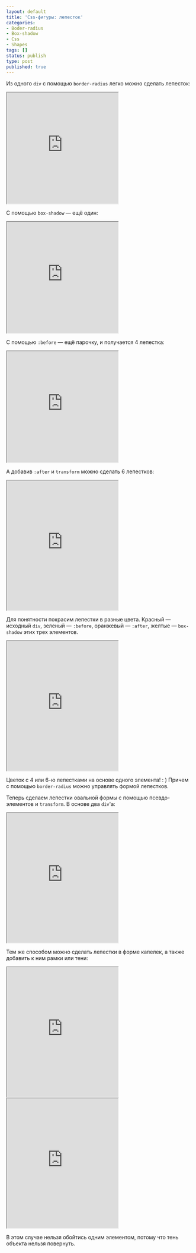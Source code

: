 ```yaml
---
layout: default
title: 'Css-фигуры: лепесток'
categories:
- Boder-radius
- Box-shadow
- Css
- Shapes
tags: []
status: publish
type: post
published: true
---
```

Из одного <code>div</code> с помощью <code>border-radius</code> легко можно сделать лепесток:<!--more-->

<iframe class="jsbin" style="height: 300px" src="http://jsbin.com/iheGIL/1/embed?output,css"></iframe>

С помощью <code>box-shadow</code> — ещё один:

<iframe class="jsbin" style="height: 300px" src="http://jsbin.com/iheGIL/2/embed?output,css"></iframe>

С помощью <code>:before</code> — ещё парочку, и получается 4 лепестка:

<iframe class="jsbin" style="height: 300px" src="http://jsbin.com/iheGIL/3/embed?output,css"></iframe>

А добавив <code>:after</code> и <code>transform</code> можно сделать 6 лепестков:

<iframe class="jsbin" style="height: 350px" src="http://jsbin.com/iheGIL/7/embed?output,css"></iframe>

Для понятности покрасим лепестки в разные цвета. Красный — исходный <code>div</code>, зеленый — <code>:before</code>, оранжевый — <code>:after</code>,  желтые — <code>box-shadow</code> этих трех элементов.

<iframe class="jsbin" style="height: 350px" src="http://jsbin.com/iheGIL/8/embed?output,css"></iframe>

Цветок с 4 или 6-ю лепестками на основе одного элемента! : )
Причем с помощью <code>border-radius</code> можно управлять формой лепестков.

Теперь сделаем лепестки овальной формы с помощью псевдо-элементов и <code>transform</code>. В основе два <code>div</code>'а:

<iframe class="jsbin" style="height: 350px" src="http://jsbin.com/iheGIL/11/embed?output,css"></iframe>

Тем же способом можно сделать лепестки в форме капелек, а также добавить к ним рамки или тени:

<iframe class="jsbin" style="height: 350px" src="http://jsbin.com/iheGIL/10/embed?output,css"></iframe>

<iframe class="jsbin" style="height: 350px" src="http://jsbin.com/iKubuKi/3/embed?output,css"></iframe>

В этом случае нельзя обойтись одним элементом, потому что тень объекта нельзя повернуть.
